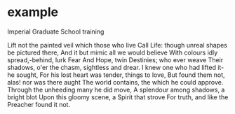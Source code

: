# example
Imperial Graduate School training

Lift not the painted veil which those who live
Call Life: though unreal shapes be pictured there,
And it but mimic all we would believe
With colours idly spread,-behind, lurk Fear
And Hope, twin Destinies; who ever weave
Their shadows, o'er the chasm, sightless and drear.
I knew one who had lifted it-he sought,
For his lost heart was tender, things to love,
But found them not, alas! nor was there aught
The world contains, the which he could approve.
Through the unheeding many he did move,
A splendour among shadows, a bright blot
Upon this gloomy scene, a Spirit that strove
For truth, and like the Preacher found it not.

